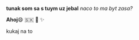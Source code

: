 __tunak som sa s tuym uz jebal__
*naco to ma byt zasa?*

**Ahoj**:smile:
🇸🇰
💖
:sparkles:

kukaj na to
